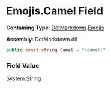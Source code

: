 # Emojis\.Camel Field

**Containing Type**: [DotMarkdown](../../README.md)\.[Emojis](../README.md)

**Assembly**: DotMarkdown\.dll

```csharp
public const string Camel = ":camel:"
```

### Field Value

System\.[String](https://docs.microsoft.com/en-us/dotnet/api/system.string)